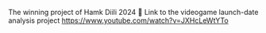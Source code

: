 The winning project of Hamk Diili 2024 🎉
Link to the videogame launch-date analysis project
https://www.youtube.com/watch?v=JXHcLeWtYTo
